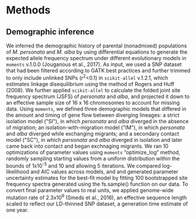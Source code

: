 # Methods

## Demographic inference

We inferred the demographic history of parental (nonadmixed) populations of *M. personata* and *M. alba* by using differential equations to generate the expected allele frequency spectrum under different evolutionary models in `moments` v.1.0.0 (Jouganous et al., 2017). As input, we used a SNP dataset that had been filtered according to GATK best practices and further trimmed to only include unlinked SNPs (r<sup>2</sup><0.1) in `scikit-allel` v.1.2.1, which estimates linkage disequilibrium using the method of Rogers and Huff (2008). We further applied `scikit-allel` to calculate the folded joint site frequency spectrum (JSFS) of *personata* and *alba*, and projected it down to an effective sample size of 16 x 16 chromosomes to account for missing data. Using `moments`, we defined three demographic models that differed in the amount and timing of gene flow between  diverging lineages: a strict isolation model ("SI"), in which *personata* and *alba* diverged in the absence of migration; an isolation-with-migration model ("IM"), in which *personata* and *alba* diverged while exchanging migrants; and a secondary contact model ("SC"), in which *personata* and *alba* diverged in isolation and later came back into contact and began exchnaging migrants. We ran 10 optimizations of parameter values using `moments` “optimize_log” method, randomly sampling starting values from a uniform distribution within the bounds of 1x10<sup>-5</sup> and 10 and allowing 5 iterations. We compared log-likelihood and AIC values across models, and and generated parameter uncertainty estimates for the best-fit model by fitting 100 bootstrapped site frequency spectra generated using the fs.sample() function on our data. To convert final parameter values to real units, we applied genome-wide mutation rate of 2.3x10<sup>9</sup> (Smeds et al., 2016), an effective sequence length scaled to reflect our LD-thinned SNP dataset, a generation time estimate of one year. 
